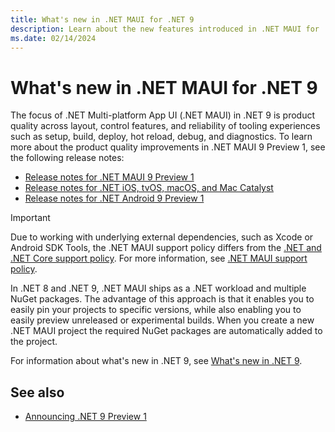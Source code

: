 ```yaml
---
title: What's new in .NET MAUI for .NET 9
description: Learn about the new features introduced in .NET MAUI for .NET 9.
ms.date: 02/14/2024
---
```


# What's new in .NET MAUI for .NET 9

The focus of .NET Multi-platform App UI (.NET MAUI) in .NET 9 is product quality across layout, control features, and reliability of tooling experiences such as setup, build, deploy, hot reload, debug, and diagnostics. To learn more about the product quality improvements in .NET MAUI 9 Preview 1, see the following release notes:

- [Release notes for .NET MAUI 9 Preview 1](https://github.com/dotnet/maui/releases/tag/untagged-e764fa1780e2dd618900)
- [Release notes for .NET iOS, tvOS, macOS, and Mac Catalyst](https://github.com/xamarin/xamarin-macios/wiki/.NET-8-release-notes)
- [Release notes for .NET Android 9 Preview 1](https://github.com/xamarin/xamarin-android/releases/tag/untagged-a2a308a67c16cf7fe691)

> [!IMPORTANT]
> Due to working with underlying external dependencies, such as Xcode or Android SDK Tools, the .NET MAUI support policy differs from the [.NET and .NET Core support policy](https://dotnet.microsoft.com/platform/support/policy/maui). For more information, see [.NET MAUI support policy](https://dotnet.microsoft.com/platform/support/policy/maui).

In .NET 8 and .NET 9, .NET MAUI ships as a .NET workload and multiple NuGet packages. The advantage of this approach is that it enables you to easily pin your projects to specific versions, while also enabling you to easily preview unreleased or experimental builds. When you create a new .NET MAUI project the required NuGet packages are automatically added to the project.

For information about what's new in .NET 9, see [What's new in .NET 9](/dotnet/core/whats-new/dotnet-9).

<!--

## Upgrade from .NET 8 to .NET 9

To upgrade your projects from .NET 8 to .NET 9, install .NET 9 with the [standalone installer](https://dotnet.microsoft.com/en-us/download/dotnet/9.0) and the `dotnet workload install maui` command.

Then, open your *.csproj* file and change the Target Framework Monikers (TFMs) from 8 to 9. If you're using a TFM such as `net8.0-ios13.6` be sure to match the platform version or remove it entirely. The following example shows the TFMs for a .NET 8 project:

The following example shows the TFMs for a .NET 8 project:

```xml
<TargetFrameworks>net8.0-android;net8.0-ios;net8.0-maccatalyst;net8.0-tizen</TargetFrameworks>
<TargetFrameworks Condition="$([MSBuild]::IsOSPlatform('windows'))">$(TargetFrameworks);net8.0-windows10.0.19041.0</TargetFrameworks>
```

The following example shows the TFMs for a .NET 8 project:

```xml
<TargetFrameworks>net9.0-android;net9.0-ios;net9.0-maccatalyst;net9.0-tizen</TargetFrameworks>
<TargetFrameworks Condition="$([MSBuild]::IsOSPlatform('windows'))">$(TargetFrameworks);net9.0-windows10.0.19041.0</TargetFrameworks>
```

Explicit package references should also be added to your *.csproj* file for the following .NET MAUI NuGet packages:

```xml
<ItemGroup>
    <PackageReference Include="Microsoft.Maui.Controls" Version="VERSION_GOES_HERE" />
    <PackageReference Include="Microsoft.Maui.Controls.Compatibility" Version="VERSION_GOES_HERE" />
</ItemGroup>
```

The `$(MauiVersion)` variable is referenced from the version of .NET MAUI you've installed. You can override this by adding the `$(MauiVersion)` build property to your *.csproj* file:

```xml
<Project Sdk="Microsoft.NET.Sdk">
    <PropertyGroup>
        <TargetFrameworks>net8.0-android;net8.0-ios;net8.0-maccatalyst</TargetFrameworks>
        <UseMaui>True</UseMaui>
        <MauiVersion>8.0.3</MauiVersion>
    </PropertyGroup>
</Project>
```

This can be useful when using ad-hoc builds from the [nightly feed](https://github.com/dotnet/maui/wiki/Nightly-Builds) or builds downloaded from pull requests.

Prior to building your upgraded app for the first time, delete the `bin` and `obj` folders.

-->

## See also

- [Announcing .NET 9 Preview 1](https://devblogs.microsoft.com/dotnet/announcing-dotnet-9-preview-1)
